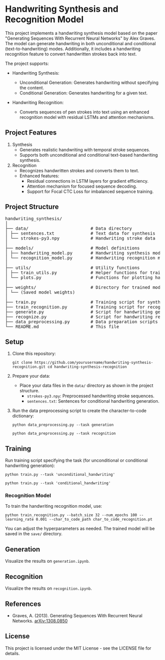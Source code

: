 # Handwriting Synthesis and Recognition Model

This project implements a handwriting synthesis model based on the paper "Generating Sequences With Recurrent Neural Networks" by Alex Graves. The model can generate handwriting in both unconditional and conditional (text-to-handwriting) modes. Additionally, it includes a handwriting recognition feature to convert handwritten strokes back into text.

The project supports:
- Handwriting Synthesis:
    - Unconditional Generation: Generates handwriting without specifying the content.
    - Conditional Generation: Generates handwriting for a given text.

- Handwriting Recognition:
    - Converts sequences of pen strokes into text using an enhanced recognition model with residual LSTMs and attention mechanisms.

## Project Features
1. Synthesis
    - Generates realistic handwriting with temporal stroke sequences.
    - Supports both unconditional and conditional text-based handwriting synthesis.
2. Recognition
    - Recognizes handwritten strokes and converts them to text.
    - Enhanced features:
        - Residual connections in LSTM layers for gradient efficiency.
        - Attention mechanism for focused sequence decoding.
        - Support for Focal CTC Loss for imbalanced sequence training.

## Project Structure

<pre>
handwriting_synthesis/
│ 
├── data/                        # Data directory
│ ├── sentences.txt              # Text data for synthesis
│ └── strokes-py3.npy            # Handwriting stroke data
│ 
├── models/                      # Model definitions
│ ├── handwriting_model.py       # Handwriting synthesis model
│ └── recognition_model.py       # Handwriting recognition model
│ 
├── utils/                       # Utility functions
│ ├── train_utils.py             # Helper functions for training and evaluation
│ └── plots.py                   # Functions for plotting handwriting
│ 
├── weights/                     # Directory for trained model weights
│ └── (Saved model weights)      
│ 
├── train.py                     # Training script for synthesis
├── train_recognition.py         # Training script for recognition
├── generate.py                  # Script for handwriting generation
├── recognize.py                 # Script for handwriting recognition
├── data_preprocessing.py        # Data preparation scripts
└── README.md                    # This file
</pre>

## Setup

1. Clone this repository:

    ```
    git clone https://github.com/yourusername/handwriting-synthesis-recognition.git cd handwriting-synthesis-recognition
    ```

2. Prepare your data:

    - Place your data files in the `data/` directory as shown in the project structure.
        - `strokes-py3.npy`: Preprocessed handwriting stroke sequences.
        - `sentences.txt`: Sentences for conditional handwriting generation.

3. Run the data preprocessing script to create the character-to-code dictionary:

    ```
    python data_preprocessing.py --task generation
    ```
    ```
    python data_preprocessing.py --task recognition
    ```

## Training

Run training script specifying the task (for unconditional or conditional handwriting generation):

```
python train.py --task 'unconditional_handwriting'
```
```
python train.py --task 'conditional_handwriting'
```

### Recognition Model

To train the handwriting recognition model, use:
```
python train_recognition.py --batch_size 32 --num_epochs 100 --learning_rate 0.001 --char_to_code_path char_to_code_recognition.pt 
```

You can adjust the hyperparameters as needed. The trained model will be saved in the `save/` directory.

## Generation

Visualize the results on `generation.ipynb`.

## Recognition

Visualize the results on `recognition.ipynb`.


## References

- Graves, A. (2013). Generating Sequences With Recurrent Neural Networks. [arXiv:1308.0850](https://arxiv.org/abs/1308.0850)

## License

This project is licensed under the MIT License - see the LICENSE file for details.
